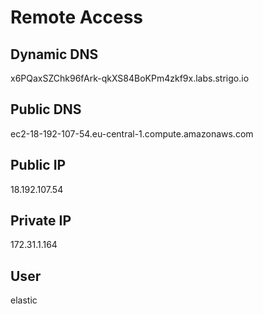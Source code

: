 





# Remote Access

## Dynamic DNS

x6PQaxSZChk96fArk-qkXS84BoKPm4zkf9x.labs.strigo.io

## Public DNS

ec2-18-192-107-54.eu-central-1.compute.amazonaws.com

## Public IP

18.192.107.54

## Private IP

172.31.1.164

## User

elastic